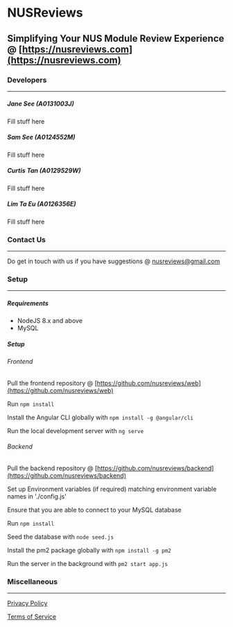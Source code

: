 # NUSReviews

## Simplifying Your NUS Module Review Experience @ [https://nusreviews.com](https://nusreviews.com)

### Developers
---
##### Jane See (A0131003J)
Fill stuff here

##### Sam See (A0124552M)
Fill stuff here

##### Curtis Tan (A0129529W)
Fill stuff here

##### Lim Ta Eu (A0126356E)
Fill stuff here

### Contact Us
---
Do get in touch with us if you have suggestions @ [nusreviews@gmail.com](nusreviews@gmail.com)

### Setup
---

##### Requirements
- NodeJS 8.x and above
- MySQL

##### Setup
###### Frontend
Pull the frontend repository @ [https://github.com/nusreviews/web](https://github.com/nusreviews/web)

Run `npm install`

Install the Angular CLI globally with `npm install -g @angular/cli`

Run the local development server with `ng serve`

###### Backend
Pull the backend repository @ [https://github.com/nusreviews/backend](https://github.com/nusreviews/backend)

Set up Environment variables (if required) matching environment variable names in './config.js'

Ensure that you are able to connect to your MySQL database

Run `npm install`

Seed the database with `node seed.js`

Install the pm2 package globally with `npm install -g pm2`

Run the server in the background with `pm2 start app.js`

### Miscellaneous
---

[Privacy Policy](https://nusreviews.com/privacy)

[Terms of Service](https://nusreviews.com/tos)
